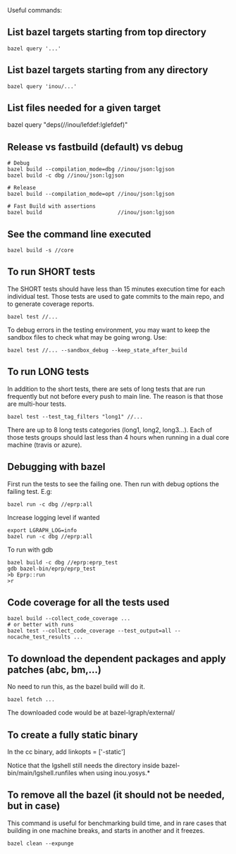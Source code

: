 
Useful commands:

## List bazel targets starting from top directory

    bazel query '...'

## List bazel targets starting from any directory

    bazel query 'inou/...'

## List files needed for a given target

   bazel query "deps(//inou/lefdef:lglefdef)" 

## Release vs fastbuild (default) vs debug

    # Debug
    bazel build --compilation_mode=dbg //inou/json:lgjson
    bazel build -c dbg //inou/json:lgjson

    # Release
    bazel build --compilation_mode=opt //inou/json:lgjson

    # Fast Build with assertions
    bazel build                        //inou/json:lgjson

## See the command line executed

    bazel build -s //core

## To run SHORT tests

The SHORT tests should have less than 15 minutes execution time for each
individual test. Those tests are used to gate commits to the main repo,
and to generate coverage reports.

    bazel test //...

To debug errors in the testing environment, you may want to keep the sandbox
files to check what may be going wrong. Use:

    bazel test //... --sandbox_debug --keep_state_after_build

## To run LONG tests

In addition to the short tests, there are sets of long tests that are run frequently
but not before every push to main line. The reason is that those are multi-hour
tests.

    bazel test --test_tag_filters "long1" //...

There are up to 8 long tests categories (long1, long2, long3...). Each of those
tests groups should last less than 4 hours when running in a dual core machine
(travis or azure).

## Debugging with bazel

First run the tests to see the failing one. Then run with debug options
the failing test. E.g:

    bazel run -c dbg //eprp:all

Increase logging level if wanted

    export LGRAPH_LOG=info
    bazel run -c dbg //eprp:all

To run with gdb

    bazel build -c dbg //eprp:eprp_test
    gdb bazel-bin/eprp/eprp_test
    >b Eprp::run
    >r

## Code coverage for all the tests used

    bazel build --collect_code_coverage ...
    # or better with runs
    bazel test --collect_code_coverage --test_output=all --nocache_test_results ...

## To download the dependent packages and apply patches (abc, bm,...)

No need to run this, as the bazel build will do it.

    bazel fetch ...

The downloaded code would be at bazel-lgraph/external/

## To create a fully static binary

In the cc binary, add linkopts = ['-static']

Notice that the lgshell still needs the directory inside
bazel-bin/main/lgshell.runfiles when using inou.yosys.\*

## To remove all the bazel (it should not be needed, but in case)

This command is useful for benchmarking build time, and in rare cases that
building in one machine breaks, and starts in another and it freezes.

    bazel clean --expunge


